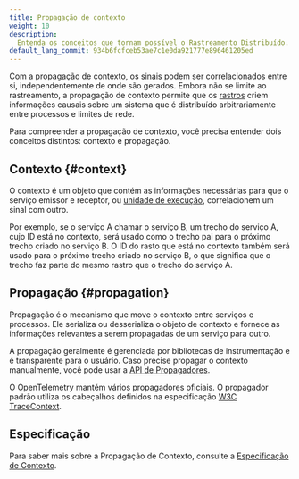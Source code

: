 ```yaml
---
title: Propagação de contexto
weight: 10
description:
  Entenda os conceitos que tornam possível o Rastreamento Distribuído.
default_lang_commit: 934b6fcfceb53ae7c1e0da921777e896461205ed
---
```


Com a propagação de contexto, os [sinais](/docs/concepts/signals) podem ser
correlacionados entre si, independentemente de onde são gerados. Embora não se
limite ao rastreamento, a propagação de contexto permite que os
[rastros](/docs/concepts/signals/traces) criem informações causais sobre um
sistema que é distribuído arbitrariamente entre processos e limites de rede.

Para compreender a propagação de contexto, você precisa entender dois conceitos
distintos: contexto e propagação.

## Contexto {#context}

O contexto é um objeto que contém as informações necessárias para que o serviço
emissor e receptor, ou
[unidade de execução](/docs/specs/otel/glossary/#execution-unit), correlacionem
um sinal com outro.

Por exemplo, se o serviço A chamar o serviço B, um trecho do serviço A, cujo ID
está no contexto, será usado como o trecho pai para o próximo trecho criado no
serviço B. O ID do rasto que está no contexto também será usado para o próximo
trecho criado no serviço B, o que significa que o trecho faz parte do mesmo
rastro que o trecho do serviço A.

## Propagação {#propagation}

Propagação é o mecanismo que move o contexto entre serviços e processos. Ele
serializa ou desserializa o objeto de contexto e fornece as informações
relevantes a serem propagadas de um serviço para outro.

A propagação geralmente é gerenciada por bibliotecas de instrumentação e é
transparente para o usuário. Caso precise propagar o contexto manualmente, você
pode usar a [API de Propagadores](/docs/specs/otel/context/api-propagators/).

O OpenTelemetry mantém vários propagadores oficiais. O propagador padrão utiliza
os cabeçalhos definidos na especificação
[W3C TraceContext](https://www.w3.org/TR/trace-context/).

## Especificação

Para saber mais sobre a Propagação de Contexto, consulte a
[Especificação de Contexto](/docs/specs/otel/context/).
